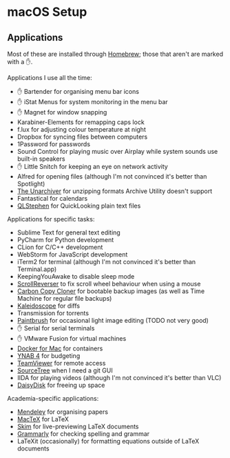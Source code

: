 # macOS Setup

## Applications
Most of these are installed through [Homebrew](brew.sh); those that aren't are marked with a :raised_hand:.

Applications I use all the time:

* :raised_hand: Bartender for organising menu bar icons
* :raised_hand: iStat Menus for system monitoring in the menu bar
* :raised_hand: Magnet for window snapping
* Karabiner-Elements for remapping caps lock
* f.lux for adjusting colour temperature at night
* Dropbox for syncing files between computers
* 1Password for passwords
* Sound Control for playing music over Airplay while system sounds use built-in speakers
* :raised_hand: Little Snitch for keeping an eye on network activity
* Alfred for opening files (although I'm not convinced it's better than Spotlight)
* [The Unarchiver](https://theunarchiver.com) for unzipping formats Archive Utility doesn't support
* Fantastical for calendars
* [QLStephen](https://github.com/whomwah/qlstephen) for QuickLooking plain text files

Applications for specific tasks:

* Sublime Text for general text editing
* PyCharm for Python development
* CLion for C/C++ development
* WebStorm for JavaScript development
* iTerm2 for terminal (although I'm not convinced it's better than Terminal.app)
* KeepingYouAwake to disable sleep mode
* [ScrollReverser](https://pilotmoon.com/scrollreverser/) to fix scroll wheel behaviour when using a mouse
* [Carbon Copy Cloner](https://bombich.com/) for bootable backup images (as well as Time Machine for regular file backups)
* [Kaleidoscope](https://www.kaleidoscopeapp.com/) for diffs
* Transmission for torrents
* [Paintbrush](https://paintbrush.sourceforge.io/) for occasional light image editing (TODO not very good)
* :raised_hand: Serial for serial terminals
* :raised_hand: VMware Fusion for virtual machines
* [Docker for Mac](https://docs.docker.com/docker-for-mac/) for containers
* [YNAB 4](https://www.youneedabudget.com/) for budgeting
* [TeamViewer](https://www.teamviewer.com/) for remote access
* [SourceTree](https://www.sourcetreeapp.com/) when I need a git GUI
* IIDA for playing videos (although I'm not convinced it's better than VLC)
* [DaisyDisk](https://daisydiskapp.com/) for freeing up space

Academia-specific applications:
* [Mendeley](https://www.mendeley.com/) for organising papers
* [MacTeX](https://www.tug.org/mactex/) for LaTeX
* [Skim](https://skim-app.sourceforge.io/) for live-previewing LaTeX documents
* [Grammarly](https://www.grammarly.com/) for checking spelling and grammar
* LaTeXit (occasionally) for formatting equations outside of LaTeX documents
